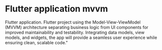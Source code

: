 # Flutter application mvvm
Flutter application.
Flutter project using the Model-View-ViewModel (MVVM) architecture separating business logic from UI components for improved maintainability and testability. Integrating data models, view models, and widgets, the app will provide a seamless user experience while ensuring clean, scalable code."







